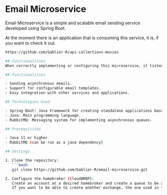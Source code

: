 # Email Microservice

Email Microservice is a simple and scalable email sending service developed using Spring Boot.

At the moment there is an application that is consuming this service, it is, if you want to check it out.
```bash
https://github.com/Gablier-R/api-collections-movies

## Functionalities
When correctly implementing or configuring this microservice, it listens to certain instructions from applications connected to the same homebroker, and so you can pass commands to it, whether it be a configured message, data or anything else.

## Functionalities

- Sending asynchronous emails.
- Support for configurable email templates.
- Easy integration with other services and applications.

## Technologies Used

- Spring Boot: Java Framework for creating standalone applications based on Spring.
- Java: Main programming language.
- RabbitMQ: Messaging system for implementing asynchronous queues.

## Prerequisites

- Java 11 or higher
- RabbitMQ (can be run as a java dependency)

## Settings

1. Clone the repository:
   ```bash
   git clone https://github.com/Gablier-R/email-microservice.git

2. Configure the homebroker (CloudAMQP):
   Create an account at a desired homebroker and create a queue to be able to execute the instructions.
   If you want to be able to create another exchange, the one used in this project was the default.
